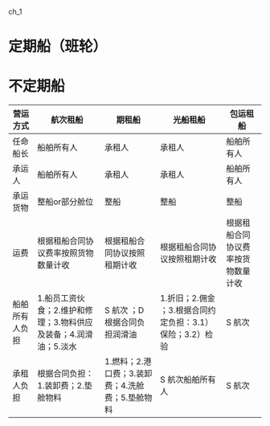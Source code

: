 ch_1

# 定期船（班轮）


# 不定期船

| 营运方式 | 航次租船 | 期租船 | 光船租船 | 包运租船 | 
| --      |--      | --    | --      | ---- |  
| 任命船长 | 船舶所有人 | 承租人 | 承租人 | 船舶所有人 | 
| 承运人 |  船舶所有人 | 承租人 | 承租人 | 船舶所有人 | 
| 承运货物 | 整船or部分舱位 | 整船 | 整船 | 整船 | 
| 运费 | 根据租船合同协议费率按照货物数量计收 | 根据租船合同协议按照租期计收 | 根据租船合同协议按照租期计收 | 根据租船合同协议费率按货物数量计收 | 
| 船舶所有人负担 | 1.船员工资伙食；2.维护和修理；3.物料供应及装备；4.润滑油；5.淡水 | S 航次 ；D 根据合同负担润滑油 |  1.折旧；2.佣金 ；3.根据合同约定负担：3.1）保险；3.2）检验 | S 航次 | 
| 承租人负担 | 根据合同负担：1.装卸费；2.垫舱物料 | 1.燃料；2.港口费；3.装卸费；4.洗舱费；5.垫舱物料 | S 航次船舶所有人 | S 航次 | 